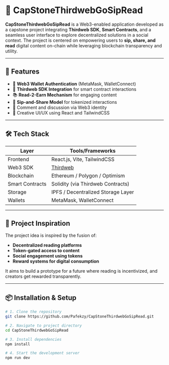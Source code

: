 # 🥂 CapStoneThirdwebGoSipRead

**CapStoneThirdwebGoSipRead** is a Web3-enabled application developed as a capstone project integrating **Thirdweb SDK**, **Smart Contracts**, and a seamless user interface to explore decentralized solutions in a social context. The project is centered on empowering users to **sip, share, and read** digital content on-chain while leveraging blockchain transparency and utility.

---

## 🚀 Features

- 🔐 **Web3 Wallet Authentication** (MetaMask, WalletConnect)
- 🧩 **Thirdweb SDK Integration** for smart contract interactions
- 📚 **Read-2-Earn Mechanism** for engaging content
- 🥂 **Sip-and-Share Model** for tokenized interactions
- 💬 Comment and discussion via Web3 identity
- 🎨 Creative UI/UX using React and TailwindCSS

---

## 🛠️ Tech Stack

| Layer           | Tools/Frameworks                     |
|----------------|--------------------------------------|
| Frontend       | React.js, Vite, TailwindCSS          |
| Web3 SDK       | [Thirdweb](https://thirdweb.com/)    |
| Blockchain     | Ethereum / Polygon / Optimism        |
| Smart Contracts| Solidity (via Thirdweb Contracts)    |
| Storage        | IPFS / Decentralized Storage Layer   |
| Wallets        | MetaMask, WalletConnect              |

---

## 🧠 Project Inspiration

The project idea is inspired by the fusion of:
- **Decentralized reading platforms**
- **Token-gated access to content**
- **Social engagement using tokens**
- **Reward systems for digital consumption**

It aims to build a prototype for a future where reading is incentivized, and creators get rewarded transparently.

---

## 📦 Installation & Setup

```bash
# 1. Clone the repository
git clone https://github.com/Pafekzy/CapStoneThirdwebGoSipRead.git

# 2. Navigate to project directory
cd CapStoneThirdwebGoSipRead

# 3. Install dependencies
npm install

# 4. Start the development server
npm run dev
